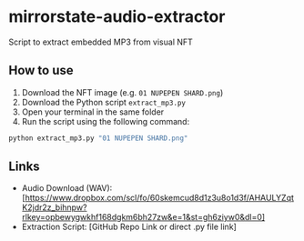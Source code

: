 # mirrorstate-audio-extractor

Script to extract embedded MP3 from visual NFT

## How to use

1. Download the NFT image (e.g. `01 NUPEPEN SHARD.png`)
2. Download the Python script `extract_mp3.py`
3. Open your terminal in the same folder
4. Run the script using the following command:

```bash
python extract_mp3.py "01 NUPEPEN SHARD.png"
```

## Links

- Audio Download (WAV): [https://www.dropbox.com/scl/fo/60skemcud8d1z3u8o1d3f/AHAULYZqtK2jdr2z_bihnpw?rlkey=opbewygwkhf168dgkm6bh27zw&e=1&st=gh6ziyw0&dl=0]
- Extraction Script: [GitHub Repo Link or direct .py file link]

